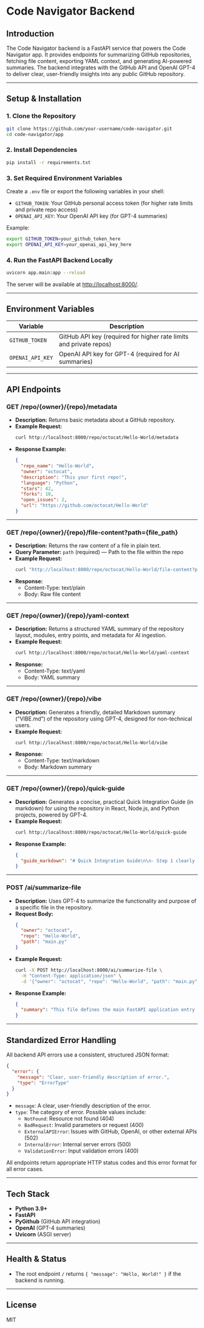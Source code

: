 # Code Navigator Backend

## Introduction

The Code Navigator backend is a FastAPI service that powers the Code Navigator app. It provides endpoints for summarizing GitHub repositories, fetching file content, exporting YAML context, and generating AI-powered summaries. The backend integrates with the GitHub API and OpenAI GPT-4 to deliver clear, user-friendly insights into any public GitHub repository.

---

## Setup & Installation

### 1. Clone the Repository

```bash
git clone https://github.com/your-username/code-navigator.git
cd code-navigator/app
```

### 2. Install Dependencies

```bash
pip install -r requirements.txt
```

### 3. Set Required Environment Variables

Create a `.env` file or export the following variables in your shell:

- `GITHUB_TOKEN`: Your GitHub personal access token (for higher rate limits and private repo access)
- `OPENAI_API_KEY`: Your OpenAI API key (for GPT-4 summaries)

Example:
```bash
export GITHUB_TOKEN=your_github_token_here
export OPENAI_API_KEY=your_openai_api_key_here
```

### 4. Run the FastAPI Backend Locally

```bash
uvicorn app.main:app --reload
```

The server will be available at [http://localhost:8000/](http://localhost:8000/).

---

## Environment Variables

| Variable           | Description                                 |
|--------------------|---------------------------------------------|
| `GITHUB_TOKEN`     | GitHub API key (required for higher rate limits and private repos) |
| `OPENAI_API_KEY`   | OpenAI API key for GPT-4 (required for AI summaries) |

---

## API Endpoints

### GET /repo/{owner}/{repo}/metadata
- **Description:** Returns basic metadata about a GitHub repository.
- **Example Request:**
  ```bash
  curl http://localhost:8000/repo/octocat/Hello-World/metadata
  ```
- **Response Example:**
  ```json
  {
    "repo_name": "Hello-World",
    "owner": "octocat",
    "description": "This your first repo!",
    "language": "Python",
    "stars": 42,
    "forks": 10,
    "open_issues": 2,
    "url": "https://github.com/octocat/Hello-World"
  }
  ```

---

### GET /repo/{owner}/{repo}/file-content?path={file_path}
- **Description:** Returns the raw content of a file in plain text.
- **Query Parameter:** `path` (required) — Path to the file within the repo
- **Example Request:**
  ```bash
  curl "http://localhost:8000/repo/octocat/Hello-World/file-content?path=README.md"
  ```
- **Response:**
  - Content-Type: text/plain
  - Body: Raw file content

---

### GET /repo/{owner}/{repo}/yaml-context
- **Description:** Returns a structured YAML summary of the repository layout, modules, entry points, and metadata for AI ingestion.
- **Example Request:**
  ```bash
  curl http://localhost:8000/repo/octocat/Hello-World/yaml-context
  ```
- **Response:**
  - Content-Type: text/yaml
  - Body: YAML summary

---

### GET /repo/{owner}/{repo}/vibe
- **Description:** Generates a friendly, detailed Markdown summary ("VIBE.md") of the repository using GPT-4, designed for non-technical users.
- **Example Request:**
  ```bash
  curl http://localhost:8000/repo/octocat/Hello-World/vibe
  ```
- **Response:**
  - Content-Type: text/markdown
  - Body: Markdown summary

---

### GET /repo/{owner}/{repo}/quick-guide
- **Description:** Generates a concise, practical Quick Integration Guide (in markdown) for using the repository in React, Node.js, and Python projects, powered by GPT-4.
- **Example Request:**
  ```bash
  curl http://localhost:8000/repo/octocat/Hello-World/quick-guide
  ```
- **Response Example:**
  ```json
  {
    "guide_markdown": "# Quick Integration Guide\n\n- Step 1 clearly explained...\n- Step 2 clearly explained...\n"
  }
  ```

---

### POST /ai/summarize-file
- **Description:** Uses GPT-4 to summarize the functionality and purpose of a specific file in the repository.
- **Request Body:**
  ```json
  {
    "owner": "octocat",
    "repo": "Hello-World",
    "path": "main.py"
  }
  ```
- **Example Request:**
  ```bash
  curl -X POST http://localhost:8000/ai/summarize-file \
    -H "Content-Type: application/json" \
    -d '{"owner": "octocat", "repo": "Hello-World", "path": "main.py"}'
  ```
- **Response Example:**
  ```json
  {
    "summary": "This file defines the main FastAPI application entry point."
  }
  ```

---

## Standardized Error Handling

All backend API errors use a consistent, structured JSON format:

```json
{
  "error": {
    "message": "Clear, user-friendly description of error.",
    "type": "ErrorType"
  }
}
```

- `message`: A clear, user-friendly description of the error.
- `type`: The category of error. Possible values include:
  - `NotFound`: Resource not found (404)
  - `BadRequest`: Invalid parameters or request (400)
  - `ExternalAPIError`: Issues with GitHub, OpenAI, or other external APIs (502)
  - `InternalError`: Internal server errors (500)
  - `ValidationError`: Input validation errors (400)

All endpoints return appropriate HTTP status codes and this error format for all error cases.

---

## Tech Stack
- **Python 3.9+**
- **FastAPI**
- **PyGithub** (GitHub API integration)
- **OpenAI** (GPT-4 summaries)
- **Uvicorn** (ASGI server)

---

## Health & Status
- The root endpoint `/` returns `{ "message": "Hello, World!" }` if the backend is running.

---

## License
MIT 